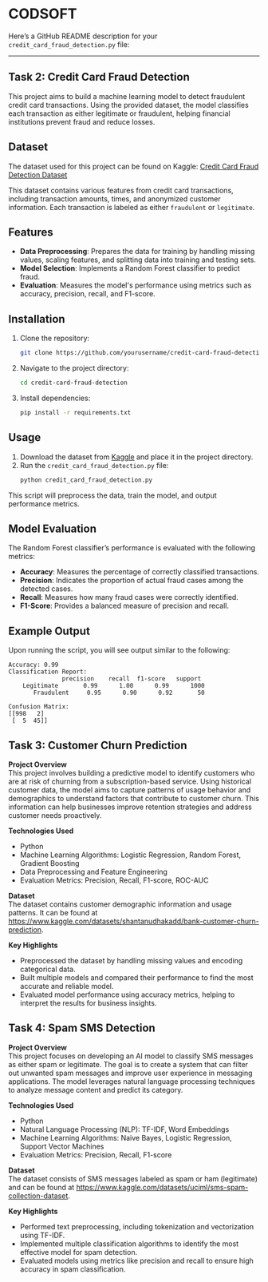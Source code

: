 # CODSOFT

Here’s a GitHub README description for your `credit_card_fraud_detection.py` file:

---

## Task 2: Credit Card Fraud Detection

This project aims to build a machine learning model to detect fraudulent credit card transactions. Using the provided dataset, the model classifies each transaction as either legitimate or fraudulent, helping financial institutions prevent fraud and reduce losses.

## Dataset

The dataset used for this project can be found on Kaggle:
[Credit Card Fraud Detection Dataset](https://www.kaggle.com/datasets/kartik2112/fraud-detection)

This dataset contains various features from credit card transactions, including transaction amounts, times, and anonymized customer information. Each transaction is labeled as either `fraudulent` or `legitimate`.

## Features

- **Data Preprocessing**: Prepares the data for training by handling missing values, scaling features, and splitting data into training and testing sets.
- **Model Selection**: Implements a Random Forest classifier to predict fraud.
- **Evaluation**: Measures the model's performance using metrics such as accuracy, precision, recall, and F1-score.

## Installation

1. Clone the repository:
   ```bash
   git clone https://github.com/yourusername/credit-card-fraud-detection.git
   ```
2. Navigate to the project directory:
   ```bash
   cd credit-card-fraud-detection
   ```
3. Install dependencies:
   ```bash
   pip install -r requirements.txt
   ```

## Usage

1. Download the dataset from [Kaggle](https://www.kaggle.com/datasets/kartik2112/fraud-detection) and place it in the project directory.
2. Run the `credit_card_fraud_detection.py` file:
   ```bash
   python credit_card_fraud_detection.py
   ```

This script will preprocess the data, train the model, and output performance metrics.

## Model Evaluation

The Random Forest classifier’s performance is evaluated with the following metrics:
- **Accuracy**: Measures the percentage of correctly classified transactions.
- **Precision**: Indicates the proportion of actual fraud cases among the detected cases.
- **Recall**: Measures how many fraud cases were correctly identified.
- **F1-Score**: Provides a balanced measure of precision and recall.

## Example Output

Upon running the script, you will see output similar to the following:

```
Accuracy: 0.99
Classification Report:
               precision    recall  f1-score   support
    Legitimate       0.99      1.00      0.99      1000
       Fraudulent     0.95      0.90      0.92       50

Confusion Matrix:
[[998   2]
 [  5  45]]
```

## Task 3: Customer Churn Prediction

**Project Overview**  
This project involves building a predictive model to identify customers who are at risk of churning from a subscription-based service. Using historical customer data, the model aims to capture patterns of usage behavior and demographics to understand factors that contribute to customer churn. This information can help businesses improve retention strategies and address customer needs proactively.

**Technologies Used**  
- Python
- Machine Learning Algorithms: Logistic Regression, Random Forest, Gradient Boosting
- Data Preprocessing and Feature Engineering
- Evaluation Metrics: Precision, Recall, F1-score, ROC-AUC

**Dataset**  
The dataset contains customer demographic information and usage patterns. It can be found at https://www.kaggle.com/datasets/shantanudhakadd/bank-customer-churn-prediction.

**Key Highlights**  
- Preprocessed the dataset by handling missing values and encoding categorical data.
- Built multiple models and compared their performance to find the most accurate and reliable model.
- Evaluated model performance using accuracy metrics, helping to interpret the results for business insights.


## Task 4: Spam SMS Detection

**Project Overview**  
This project focuses on developing an AI model to classify SMS messages as either spam or legitimate. The goal is to create a system that can filter out unwanted spam messages and improve user experience in messaging applications. The model leverages natural language processing techniques to analyze message content and predict its category.

**Technologies Used**  
- Python
- Natural Language Processing (NLP): TF-IDF, Word Embeddings
- Machine Learning Algorithms: Naive Bayes, Logistic Regression, Support Vector Machines
- Evaluation Metrics: Precision, Recall, F1-score

**Dataset**  
The dataset consists of SMS messages labeled as spam or ham (legitimate) and can be found at https://www.kaggle.com/datasets/uciml/sms-spam-collection-dataset.

**Key Highlights**  
- Performed text preprocessing, including tokenization and vectorization using TF-IDF.
- Implemented multiple classification algorithms to identify the most effective model for spam detection.
- Evaluated models using metrics like precision and recall to ensure high accuracy in spam classification.
